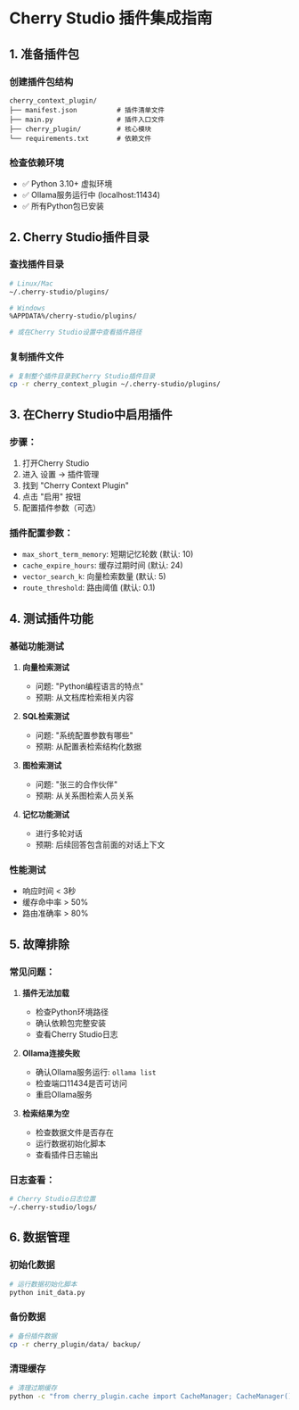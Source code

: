 # Cherry Studio 插件集成指南

## 1. 准备插件包

### 创建插件包结构
```
cherry_context_plugin/
├── manifest.json          # 插件清单文件
├── main.py                # 插件入口文件
├── cherry_plugin/         # 核心模块
└── requirements.txt       # 依赖文件
```

### 检查依赖环境
- ✅ Python 3.10+ 虚拟环境
- ✅ Ollama服务运行中 (localhost:11434)
- ✅ 所有Python包已安装

## 2. Cherry Studio插件目录

### 查找插件目录
```bash
# Linux/Mac
~/.cherry-studio/plugins/

# Windows  
%APPDATA%/cherry-studio/plugins/

# 或在Cherry Studio设置中查看插件路径
```

### 复制插件文件
```bash
# 复制整个插件目录到Cherry Studio插件目录
cp -r cherry_context_plugin ~/.cherry-studio/plugins/
```

## 3. 在Cherry Studio中启用插件

### 步骤：
1. 打开Cherry Studio
2. 进入 设置 → 插件管理
3. 找到 "Cherry Context Plugin"
4. 点击 "启用" 按钮
5. 配置插件参数（可选）

### 插件配置参数：
- `max_short_term_memory`: 短期记忆轮数 (默认: 10)
- `cache_expire_hours`: 缓存过期时间 (默认: 24)
- `vector_search_k`: 向量检索数量 (默认: 5)
- `route_threshold`: 路由阈值 (默认: 0.1)

## 4. 测试插件功能

### 基础功能测试
1. **向量检索测试**
   - 问题: "Python编程语言的特点"
   - 预期: 从文档库检索相关内容

2. **SQL检索测试**  
   - 问题: "系统配置参数有哪些"
   - 预期: 从配置表检索结构化数据

3. **图检索测试**
   - 问题: "张三的合作伙伴"
   - 预期: 从关系图检索人员关系

4. **记忆功能测试**
   - 进行多轮对话
   - 预期: 后续回答包含前面的对话上下文

### 性能测试
- 响应时间 < 3秒
- 缓存命中率 > 50%
- 路由准确率 > 80%

## 5. 故障排除

### 常见问题：
1. **插件无法加载**
   - 检查Python环境路径
   - 确认依赖包完整安装
   - 查看Cherry Studio日志

2. **Ollama连接失败**
   - 确认Ollama服务运行: `ollama list`
   - 检查端口11434是否可访问
   - 重启Ollama服务

3. **检索结果为空**
   - 检查数据文件是否存在
   - 运行数据初始化脚本
   - 查看插件日志输出

### 日志查看：
```bash
# Cherry Studio日志位置
~/.cherry-studio/logs/
```

## 6. 数据管理

### 初始化数据
```bash
# 运行数据初始化脚本
python init_data.py
```

### 备份数据
```bash
# 备份插件数据
cp -r cherry_plugin/data/ backup/
```

### 清理缓存
```bash
# 清理过期缓存
python -c "from cherry_plugin.cache import CacheManager; CacheManager().clear_expired()"
```